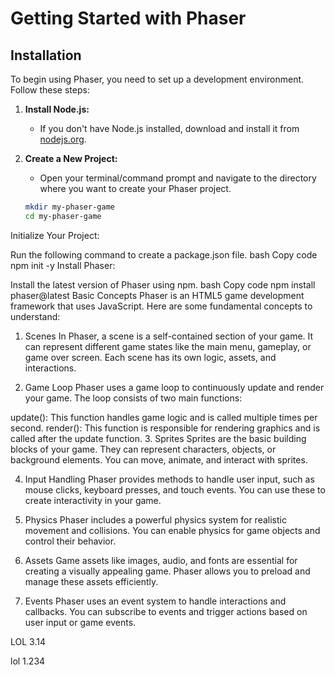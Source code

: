 # Getting Started with Phaser

## Installation

To begin using Phaser, you need to set up a development environment. Follow these steps:

1. **Install Node.js:**
   - If you don't have Node.js installed, download and install it from [nodejs.org](https://nodejs.org/).

2. **Create a New Project:**
   - Open your terminal/command prompt and navigate to the directory where you want to create your Phaser project.

   ```bash
   mkdir my-phaser-game
   cd my-phaser-game
Initialize Your Project:

Run the following command to create a package.json file.
bash
Copy code
npm init -y
Install Phaser:

Install the latest version of Phaser using npm.
bash
Copy code
npm install phaser@latest
Basic Concepts
Phaser is an HTML5 game development framework that uses JavaScript. Here are some fundamental concepts to understand:

1. Scenes
In Phaser, a scene is a self-contained section of your game. It can represent different game states like the main menu, gameplay, or game over screen. Each scene has its own logic, assets, and interactions.

2. Game Loop
Phaser uses a game loop to continuously update and render your game. The loop consists of two main functions:

update(): This function handles game logic and is called multiple times per second.
render(): This function is responsible for rendering graphics and is called after the update function.
3. Sprites
Sprites are the basic building blocks of your game. They can represent characters, objects, or background elements. You can move, animate, and interact with sprites.

4. Input Handling
Phaser provides methods to handle user input, such as mouse clicks, keyboard presses, and touch events. You can use these to create interactivity in your game.

5. Physics
Phaser includes a powerful physics system for realistic movement and collisions. You can enable physics for game objects and control their behavior.

6. Assets
Game assets like images, audio, and fonts are essential for creating a visually appealing game. Phaser allows you to preload and manage these assets efficiently.

7. Events
Phaser uses an event system to handle interactions and callbacks. You can subscribe to events and trigger actions based on user input or game events.

LOL 3.14

lol 1.234
